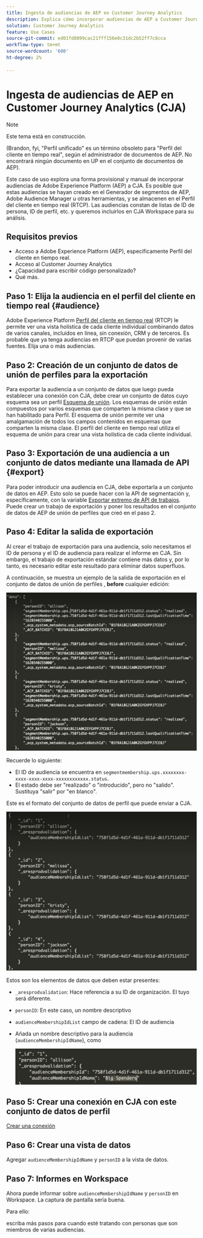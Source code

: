 ```yaml
---
title: Ingesta de audiencias de AEP en Customer Journey Analytics
description: Explica cómo incorporar audiencias de AEP a Customer Journey Analytics para un análisis más detallado.
solution: Customer Journey Analytics
feature: Use Cases
source-git-commit: ed01fd0899cac21fff156e0c31dc2b52ff7c8cca
workflow-type: tm+mt
source-wordcount: '600'
ht-degree: 2%

---
```



# Ingesta de audiencias de AEP en Customer Journey Analytics (CJA)

>[!NOTE]
>
>Este tema está en construcción.

(Brandon, fyi, &quot;Perfil unificado&quot; es un término obsoleto para &quot;Perfil del cliente en tiempo real&quot;, según el administrador de documentos de AEP. No encontrará ningún documento en UP en el conjunto de documentos de AEP).

Este caso de uso explora una forma provisional y manual de incorporar audiencias de Adobe Experience Platform (AEP) a CJA. Es posible que estas audiencias se hayan creado en el Generador de segmentos de AEP, Adobe Audience Manager u otras herramientas, y se almacenen en el Perfil del cliente en tiempo real (RTCP). Las audiencias constan de listas de ID de persona, ID de perfil, etc. y queremos incluirlos en CJA Workspace para su análisis.

## Requisitos previos

* Acceso a Adobe Experience Platform (AEP), específicamente Perfil del cliente en tiempo real.
* Acceso al Customer Journey Analytics
* ¿Capacidad para escribir código personalizado?
* Qué más.

## Paso 1: Elija la audiencia en el perfil del cliente en tiempo real {#audience}

Adobe Experience Platform [Perfil del cliente en tiempo real](https://experienceleague.adobe.com/docs/experience-platform/profile/home.html?lang=es) (RTCP) le permite ver una vista holística de cada cliente individual combinando datos de varios canales, incluidos en línea, sin conexión, CRM y de terceros. Es probable que ya tenga audiencias en RTCP que puedan provenir de varias fuentes. Elija una o más audiencias.

## Paso 2: Creación de un conjunto de datos de unión de perfiles para la exportación

Para exportar la audiencia a un conjunto de datos que luego pueda establecer una conexión con CJA, debe crear un conjunto de datos cuyo esquema sea un perfil [Esquema de unión](https://experienceleague.adobe.com/docs/experience-platform/profile/union-schemas/union-schema.html?lang=en#understanding-union-schemas).
Los esquemas de unión están compuestos por varios esquemas que comparten la misma clase y que se han habilitado para Perfil. El esquema de unión permite ver una amalgamación de todos los campos contenidos en esquemas que comparten la misma clase. El perfil del cliente en tiempo real utiliza el esquema de unión para crear una vista holística de cada cliente individual.

## Paso 3: Exportación de una audiencia a un conjunto de datos mediante una llamada de API {#export}

Para poder introducir una audiencia en CJA, debe exportarla a un conjunto de datos en AEP. Esto solo se puede hacer con la API de segmentación y, específicamente, con la variable [Exportar extremo de API de trabajos](https://experienceleague.adobe.com/docs/experience-platform/segmentation/api/export-jobs.html?lang=en). Puede crear un trabajo de exportación y poner los resultados en el conjunto de datos de AEP de unión de perfiles que creó en el paso 2.

## Paso 4: Editar la salida de exportación

Al crear el trabajo de exportación para una audiencia, solo necesitamos el ID de persona y el ID de audiencia para realizar el informe en CJA. Sin embargo, el trabajo de exportación estándar contiene más datos y, por lo tanto, es necesario editar este resultado para eliminar datos superfluos.

A continuación, se muestra un ejemplo de la salida de exportación en el conjunto de datos de unión de perfiles , **before** cualquier edición:

![Salida sin editar](assets/export-unedited.png)

Recuerde lo siguiente:

* El ID de audiencia se encuentra en `segmentmembership.ups.xxxxxxxx-xxxx-xxxx-xxxx-xxxxxxxxxxxx.status`.
* El estado debe ser &quot;realizado&quot; o &quot;introducido&quot;, pero no &quot;salido&quot;. Sustituya &quot;salir&quot; por &quot;en blanco&quot;.

Este es el formato del conjunto de datos de perfil que puede enviar a CJA.

![Salida editada](assets/export-edited.png)

Estos son los elementos de datos que deben estar presentes:

* `_aresprodvalidation`: Hace referencia a su ID de organización. El tuyo será diferente.
* `personID`: En este caso, un nombre descriptivo
* `audienceMembershipIdList` campo de cadena: El ID de audiencia
* Añada un nombre descriptivo para la audiencia (`audienceMembershipIdName`), como

   ![Nombre descriptivo de la audiencia](assets/audience-name.png)

## Paso 5: Crear una conexión en CJA con este conjunto de datos de perfil

[Crear una conexión](/help/connections/create-connection.md)

## Paso 6: Crear una vista de datos

Agregar `audienceMembershipIdName` y `personID` a la vista de datos.

## Paso 7: Informes en Workspace

Ahora puede informar sobre `audienceMembershipIdName` y `personID` en Workspace.
La captura de pantalla sería buena.

Para ello:

escriba más pasos para cuando esté tratando con personas que son miembros de varias audiencias.




